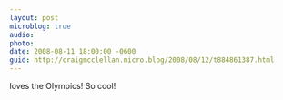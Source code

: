 ```yaml
---
layout: post
microblog: true
audio: 
photo: 
date: 2008-08-11 18:00:00 -0600
guid: http://craigmcclellan.micro.blog/2008/08/12/t884861387.html
---
```

loves the Olympics! So cool!
